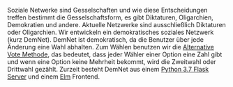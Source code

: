 Soziale Netwerke sind Gesselschaften und wie diese Entscheidungen treffen bestimmt die Gesselschaftsform,
es gibt Diktaturen, Oligarchien, Demokratien und andere.
Aktuelle Netzwerke sind ausschließlich Diktaturen oder Oligarchien.
Wir entwickeln ein demokratisches soziales Netzwerk (kurz DemNet).
DemNet ist demokratisch, da die Benutzer über jede Änderung eine Wahl abhalten. 
Zum Wählen benutzen wir die 
[Alternative Vote Methode](https://invidio.us/watch?v=3Y3jE3B8HsE),
das bedeutet, dass jeder Wähler einer Option eine Zahl gibt und wenn eine Option keine Mehrheit bekommt, 
wird die Zweitwahl oder Drittwahl gezählt.
Zurzeit besteht DemNet aus einem [Python 3.7 Flask Server](https://pypi.org/project/Flask/) und einem [Elm](https://elm-lang.org)
Frontend. 
